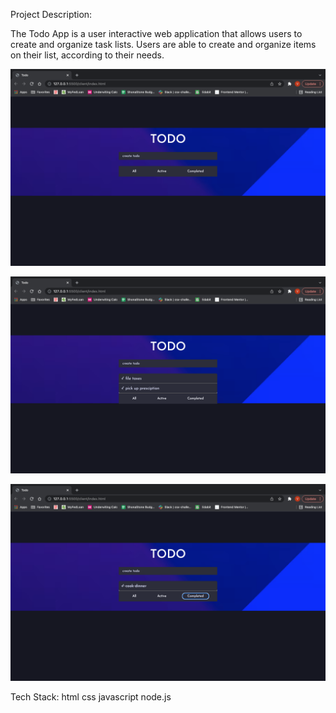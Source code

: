 Project Description:

The Todo App is a user interactive web application that allows users to create and organize task lists. 
Users are able to create and organize items on their list, according to their needs.

![Todo Web App](./images/TodoHome.png)


![Todo Web App](./images/TodoList.png)

![Todo Web App](./images/TodoComplete.png)



Tech Stack:
html
css
javascript
node.js


